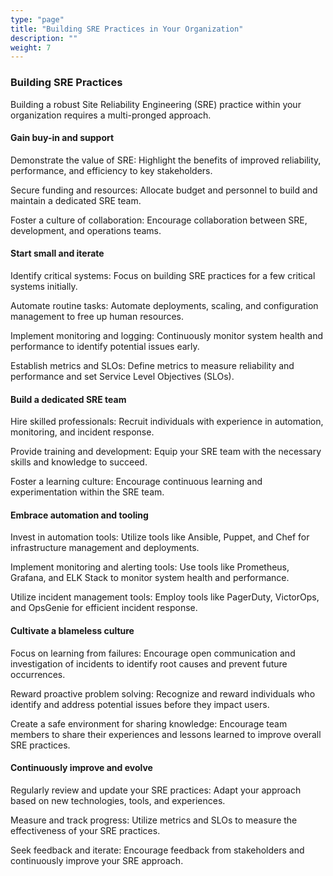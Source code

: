 ```yaml
---
type: "page"
title: "Building SRE Practices in Your Organization"
description: ""
weight: 7
---
```


### Building SRE Practices

Building a robust Site Reliability Engineering (SRE) practice within your organization requires a multi-pronged approach.

#### Gain buy-in and support

Demonstrate the value of SRE: Highlight the benefits of improved reliability, performance, and efficiency to key stakeholders.

Secure funding and resources: Allocate budget and personnel to build and maintain a dedicated SRE team.

Foster a culture of collaboration: Encourage collaboration between SRE, development, and operations teams.

#### Start small and iterate

Identify critical systems: Focus on building SRE practices for a few critical systems initially.

Automate routine tasks: Automate deployments, scaling, and configuration management to free up human resources.

Implement monitoring and logging: Continuously monitor system health and performance to identify potential issues early.

Establish metrics and SLOs: Define metrics to measure reliability and performance and set Service Level Objectives (SLOs).

#### Build a dedicated SRE team

Hire skilled professionals: Recruit individuals with experience in automation, monitoring, and incident response.

Provide training and development: Equip your SRE team with the necessary skills and knowledge to succeed.

Foster a learning culture: Encourage continuous learning and experimentation within the SRE team.

#### Embrace automation and tooling

Invest in automation tools: Utilize tools like Ansible, Puppet, and Chef for infrastructure management and deployments.

Implement monitoring and alerting tools: Use tools like Prometheus, Grafana, and ELK Stack to monitor system health and performance.

Utilize incident management tools: Employ tools like PagerDuty, VictorOps, and OpsGenie for efficient incident response.

#### Cultivate a blameless culture

Focus on learning from failures: Encourage open communication and investigation of incidents to identify root causes and prevent future occurrences.

Reward proactive problem solving: Recognize and reward individuals who identify and address potential issues before they impact users.

Create a safe environment for sharing knowledge: Encourage team members to share their experiences and lessons learned to improve overall SRE practices.

#### Continuously improve and evolve

Regularly review and update your SRE practices: Adapt your approach based on new technologies, tools, and experiences.

Measure and track progress: Utilize metrics and SLOs to measure the effectiveness of your SRE practices.

Seek feedback and iterate: Encourage feedback from stakeholders and continuously improve your SRE approach.
